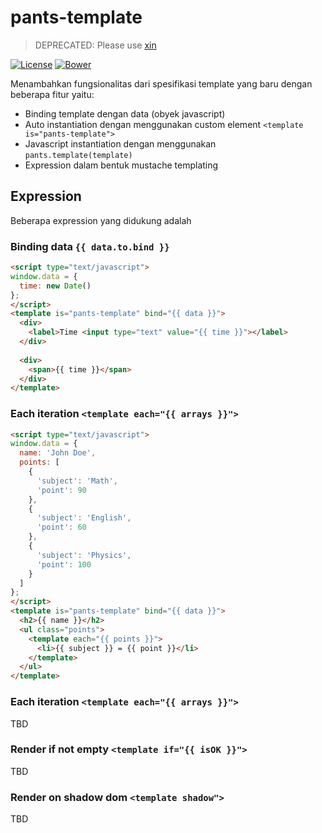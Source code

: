 # pants-template

> DEPRECATED: Please use [xin](https://github.com/xinix-technology/xin)

[![License](http://img.shields.io/badge/license-MIT-red.svg?style=flat-square)](https://github.com/xinix-technology/pants-template/blob/master/LICENSE)
[![Bower](http://img.shields.io/bower/v/xinix-technology/pants-template.svg?style=flat-square)](https://github.com/xinix-technology/pants-template)

Menambahkan fungsionalitas dari spesifikasi template yang baru dengan beberapa fitur yaitu:

- Binding template dengan data (obyek javascript)
- Auto instantiation dengan menggunakan custom element `<template is="pants-template">`
- Javascript instantiation dengan menggunakan `pants.template(template)`
- Expression dalam bentuk mustache templating

## Expression

Beberapa expression yang didukung adalah

### Binding data `{{ data.to.bind }}`

```html
<script type="text/javascript">
window.data = {
  time: new Date()
};
</script>
<template is="pants-template" bind="{{ data }}">
  <div>
    <label>Time <input type="text" value="{{ time }}"></label>
  </div>
  
  <div>
    <span>{{ time }}</span>
  </div>
</template>
```

### Each iteration `<template each="{{ arrays }}">`

```html
<script type="text/javascript">
window.data = {
  name: 'John Doe',
  points: [
    { 
      'subject': 'Math',
      'point': 90
    },
    { 
      'subject': 'English',
      'point': 60
    },
    { 
      'subject': 'Physics',
      'point': 100
    }
  ]
};
</script>
<template is="pants-template" bind="{{ data }}">
  <h2>{{ name }}</h2>
  <ul class="points">
    <template each="{{ points }}">
      <li>{{ subject }} = {{ point }}</li>
    </template>
  </ul>
</template>
```

### Each iteration `<template each="{{ arrays }}">`

TBD

### Render if not empty `<template if="{{ isOK }}">`

TBD

### Render on shadow dom `<template shadow">`

TBD

